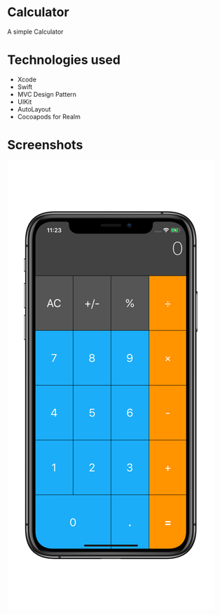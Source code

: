 # Calculator

A simple Calculator

# Technologies used
- Xcode
- Swift
- MVC Design Pattern
- UIKit
- AutoLayout
- Cocoapods for Realm

# Screenshots

![](Documentation/iphone11_1.png)



